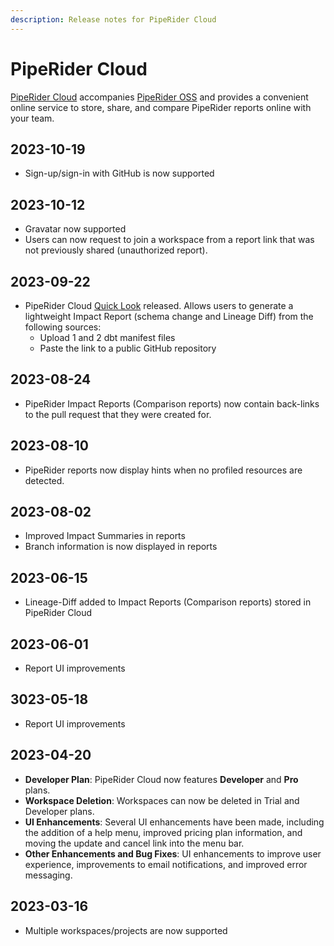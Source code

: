```yaml
---
description: Release notes for PipeRider Cloud
---
```


# PipeRider Cloud

[PipeRider Cloud](broken-reference/) accompanies [PipeRider OSS](../get-started/quick-start.md) and provides a convenient online service to store, share, and compare PipeRider reports online with your team.



## 2023-10-19

* Sign-up/sign-in with GitHub is now supported

## 2023-10-12

* Gravatar now supported
* Users can now request to join a workspace from a report link that was not previously shared (unauthorized report).

## 2023-09-22

* PipeRider Cloud [Quick Look](https://cloud.piperider.io/quick-look) released. Allows users to generate a lightweight Impact Report (schema change and Lineage Diff) from the following sources:
  * Upload 1 and 2 dbt manifest files
  * Paste the link to a public GitHub repository

## 2023-08-24

* PipeRider Impact Reports (Comparison reports) now contain back-links to the pull request that they were created for.

## 2023-08-10

* PipeRider reports now display hints when no profiled resources are detected.

## 2023-08-02

* Improved Impact Summaries in reports
* Branch information is now displayed in reports

## 2023-06-15

* Lineage-Diff added to Impact Reports (Comparison reports) stored in PipeRider Cloud

## 2023-06-01

* Report UI improvements

## 3023-05-18

* Report UI improvements

## 2023-04-20

* **Developer Plan**: PipeRider Cloud now features **Developer** and **Pro** plans.
* **Workspace Deletion**: Workspaces can now be deleted in Trial and Developer plans.
* **UI Enhancements**: Several UI enhancements have been made, including the addition of a help menu, improved pricing plan information, and moving the update and cancel link into the menu bar.
* **Other Enhancements and Bug Fixes**: UI enhancements to improve user experience, improvements to email notifications, and improved error messaging.

## 2023-03-16

* Multiple workspaces/projects are now supported
